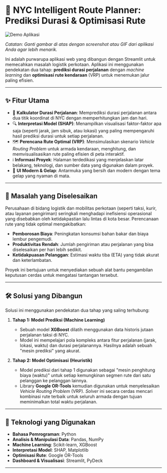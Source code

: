 # 🚕 NYC Intelligent Route Planner: Prediksi Durasi & Optimisasi Rute

![Demo Aplikasi](https://i.imgur.com/vHq4c6t.png)

*Catatan: Ganti gambar di atas dengan screenshot atau GIF dari aplikasi Anda agar lebih menarik.*

Ini adalah purwarupa aplikasi web yang dibangun dengan Streamlit untuk memecahkan masalah logistik perkotaan. Aplikasi ini menggunakan pendekatan dua tahap: **prediksi durasi perjalanan** dengan *machine learning* dan **optimisasi rute kendaraan** (VRP) untuk menemukan jalur paling efisien.

---

## ✨ Fitur Utama

-   🔮 **Kalkulator Durasi Perjalanan**: Memprediksi durasi perjalanan antara dua titik koordinat di NYC dengan memperhitungkan jam dan hari.
-   🔍 **Interpretasi Model (SHAP)**: Menampilkan visualisasi faktor-faktor apa saja (seperti jarak, jam sibuk, atau lokasi) yang paling mempengaruhi hasil prediksi durasi untuk setiap perjalanan.
-   🗺️ **Perencana Rute Optimal (VRP)**: Mensimulasikan skenario *Vehicle Routing Problem* untuk armada kendaraan, menghitung, dan memvisualisasikan rute paling efisien di peta interaktif.
-   ℹ️ **Informasi Proyek**: Halaman terdedikasi yang menjelaskan latar belakang, teknologi, dan sumber data yang digunakan dalam proyek.
-   🎨 **UI Modern & Gelap**: Antarmuka yang bersih dan modern dengan tema gelap yang nyaman di mata.

---

## 🎯 Masalah yang Diselesaikan

Perusahaan di bidang logistik dan mobilitas perkotaan (seperti taksi, kurir, atau layanan pengiriman) seringkali menghadapi inefisiensi operasional yang disebabkan oleh ketidakpastian lalu lintas di kota besar. Perencanaan rute yang tidak optimal mengakibatkan:

-   **Pemborosan Biaya**: Peningkatan konsumsi bahan bakar dan biaya lembur pengemudi.
-   **Produktivitas Rendah**: Jumlah pengiriman atau perjalanan yang bisa diselesaikan per hari lebih sedikit.
-   **Ketidakpuasan Pelanggan**: Estimasi waktu tiba (ETA) yang tidak akurat dan keterlambatan.

Proyek ini bertujuan untuk menyediakan sebuah alat bantu pengambilan keputusan cerdas untuk mengatasi tantangan tersebut.

---

## 🛠️ Solusi yang Dibangun

Solusi ini menggunakan pendekatan dua tahap yang saling terhubung:

1.  **Tahap 1: Model Prediksi (Machine Learning)**
    -   Sebuah model **XGBoost** dilatih menggunakan data historis jutaan perjalanan taksi di NYC.
    -   Model ini mempelajari pola kompleks antara fitur perjalanan (jarak, lokasi, waktu) dan durasi perjalanannya. Hasilnya adalah sebuah "mesin prediksi" yang akurat.

2.  **Tahap 2: Model Optimisasi (Heuristik)**
    -   Model prediksi dari tahap 1 digunakan sebagai "mesin penghitung biaya (waktu)" untuk setiap kemungkinan segmen rute dari satu pelanggan ke pelanggan lainnya.
    -   Library **Google OR-Tools** kemudian digunakan untuk menyelesaikan *Vehicle Routing Problem* (VRP). *Solver* ini secara cerdas mencari kombinasi rute terbaik untuk seluruh armada dengan tujuan meminimalkan total waktu perjalanan.

---

## 🚀 Teknologi yang Digunakan

-   **Bahasa Pemrograman**: Python
-   **Analisis & Manipulasi Data**: Pandas, NumPy
-   **Machine Learning**: Scikit-learn, XGBoost
-   **Interpretasi Model**: SHAP, Matplotlib
-   **Optimisasi Rute**: Google OR-Tools
-   **Dashboard & Visualisasi**: Streamlit, PyDeck

---
